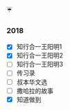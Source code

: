 

:umbrella:

### 2018 

- [x] 知行合一王阳明1
- [x] 知行合一王阳明2
- [ ] 知行合一王阳明3
- [ ] 传习录
- [ ] 叔本华文选
- [ ] 撒哈拉的故事
- [x] 知道做到

